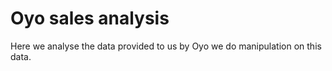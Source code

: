 # Oyo sales analysis
Here we analyse the data provided to us by Oyo
we do manipulation on this data.
